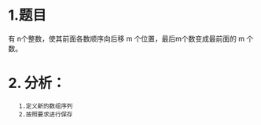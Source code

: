 # 1.题目
有 n个整数，使其前面各数顺序向后移 m 个位置，最后m个数变成最前面的 m 个数。
# 2. 分析：
       1.定义新的数组序列
       2.按照要求进行保存
      
